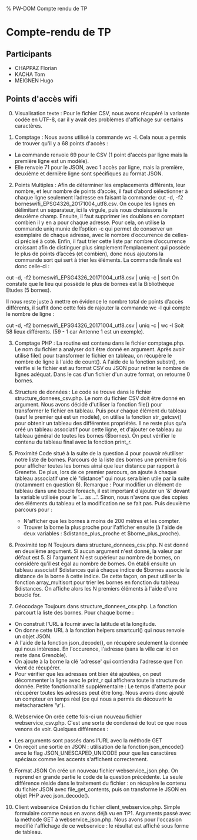 % PW-DOM  Compte rendu de TP

# Compte-rendu de TP

## Participants 

* CHAPPAZ Florian
* KACHA Tom
* MEIGNEN Hugo

## Points d'accès wifi

0. Visualisation texte :
Pour le fichier CSV, nous avons récupéré la variante codée en UTF-8, car il y avait des problèmes d'affichage sur certains caractères.

1. Comptage :
Nous avons utilisé la commande wc -l.
Cela nous a permis de trouver qu'il y a 68 points d'accès :
- La commande renvoie 69 pour le CSV (1 point d'accès par ligne mais la première ligne est un modèle).
- Elle renvoie 71 pour le JSON, avec 1 accès par ligne, mais la première, deuxième et dernière ligne sont spécifiques au format JSON.

2. Points Multiples :
Afin de déterminer les emplacements différents, leur nombre, et leur nombre de points d’accès, il faut d’abord sélectionner à chaque ligne seulement l’adresse en faisant la commande: 
cut -d, -f2 borneswifi_EPSG4326_20171004_utf8.csv.
On coupe les lignes en délimitant un séparateur, ici la virgule, puis nous choisissons le deuxième champ. Ensuite, il faut supprimer les doublons en comptant combien il y en a pour chaque adresse. Pour cela, on utilise la commande uniq munie de l’option -c qui permet de conserver un exemplaire de chaque adresse, avec le nombre d’occurrence de celles-ci précisé à coté. Enfin, il faut trier cette liste par nombre d’occurrence croissant afin de distinguer plus simplement l’emplacement qui possède le plus de points d’accès (et combien), donc nous ajoutons la commande sort qui sert à trier  les éléments. La commande finale est donc celle-ci :

cut -d, -f2 borneswifi_EPSG4326_20171004_utf8.csv | uniq -c | sort
On constate que le lieu qui possède le plus de bornes est la Bibliothèque Etudes (5 bornes).

Il nous reste juste à mettre en évidence le nombre total de points d’accès différents, il suffit donc cette fois de rajouter la commande wc -l qui compte le nombre de ligne :

cut -d, -f2 borneswifi_EPSG4326_20171004_utf8.csv | uniq -c | wc -l
Soit 58 lieux différents. (59 - 1 car Antenne 1 est un exemple).

3. Comptage PHP :
La routine est contenu dans le fichier comptage.php.
Le nom du fichier a analyser doit être donné en argument.
Après avoir utilisé file() pour transformer le fichier en tableau, on récupère le nombre de ligne à l'aide de count().
A l'aide de la fonction substr(), on vérifie si le fichier est au format CSV ou JSON pour retirer le nombre de lignes adéquat.
Dans le cas d'un fichier d'un autre format, on retourne 0 bornes.

4. Structure de données :
Le code se trouve dans le fichier structure_donnees_csv.php.
Le nom du fichier CSV doit être donné en argument.
Nous avons décidé d'utiliser la fonction file() pour transformer le fichier en tableau.
Puis pour chaque élément du tableau (sauf le premier qui est un modèle), on utilise la fonction str_getcsv() pour obtenir un tableau des différentes propriétés.
Il ne reste plus qu'a créé un tableau associatif pour cette ligne, et d'ajouter ce tableau au tableau général de toutes les bornes ($bornes). On peut vérifier le contenu du tableau final avec la fonction print_r.

5. Proximité
Code situé à la suite de la question 4 pour pouvoir réutiliser notre liste de bornes.
Parcours de la liste des bornes une première fois pour afficher toutes les bornes ainsi que leur distance par rapport à Grenette.
De plus, lors de ce premier parcours, on ajoute à chaque tableau associatif une clé "distance" qui nous sera bien utile par la suite (notamment en question 6). 
Remarque : Pour modifier un élément de tableau dans une boucle foreach, il est important d'ajouter un '&' devant la variable utilisée pour le '... as ...'. Sinon, nous n'avons que des copies des éléments du tableau et la modification ne se fait pas.
Puis deuxième parcours pour :
    - N'afficher que les bornes à moins de 200 mètres et les compter.
    - Trouver la borne la plus proche pour l'afficher ensuite (à l'aide de deux variables : $distance_plus_proche et $borne_plus_proche).

6. Proximité top N
Toujours dans structure_donnees_csv.php.
N est donné en deuxième argument. Si aucun argument n'est donné, la valeur par défaut est 5.
Si l'argument N est supérieur au nombre de bornes, on considère qu'il est égal au nombre de bornes.
On établi ensuite un tableau associatif $distances qui à chaque indice de $bornes associe la distance de la borne à cette indice.
De cette façon, on peut utiliser la fonction array_multisort pour trier les bornes en fonction du tableau $distances.
On affiche alors les N premiers éléments à l'aide d'une boucle for.

7. Géocodage
Toujours dans structure_donnees_csv.php.
La fonction parcourt la liste des bornes. Pour chaque borne : 
- On construit l'URL à fournir avec la latitude et la longitude.
- On donne cette URL à la fonction helpers smartcurl() qui nous renvoie un objet JSON.
- A l'aide de la fonction json_decode(), on récupère seulement la donnée qui nous intéresse. En l'occurence, l'adresse (sans la ville car ici on reste dans Grenoble).
- On ajoute à la borne la clé 'adresse' qui contiendra l'adresse que l'on vient de récupérer.
- Pour vérifier que les adresses ont bien été ajoutées, on peut décommenter la ligne avec le print_r qui affichera toute la structure de donnée.
Petite fonctionnalité supplémentaire : Le temps d'attente pour récupérer toutes les adresses peut être long. Nous avons donc ajouté un compteur en temps réel (ce qui nous a permis de découvrir le métacharactère '\r').

8. Webservice
On crée cette fois-ci un nouveau fichier webservice_csv.php.
C'est une sorte de condensé de tout ce que nous venons de voir.
Quelques différences :
- Les arguments sont passés dans l'URL avec la méthode GET
- On reçoit une sortie en JSON : utilisation de la fonction json_encode() avce le flag JSON_UNESCAPED_UNICODE pour que les caractères spéciaux comme les accents s'affichent correctement.

9. Format JSON
On crée un nouveau fichier webservice_json.php.
On reprend en grande partie le code de la question précédente. 
La seule différence réside dans le traitement du fichier : on récupère le contenu du fichier JSON avec file_get_contents, puis on transforme le JSON en objet PHP avec json_decode().

10. Client webservice
Création du fichier client_webservice.php.
Simple formulaire comme nous en avons déjà vu en TP1.
Arguments passé avec la méthode GET à webservice_json.php. Nous avons pour l'occasion modifié l'affichage de ce webservice : le résultat est affiché sous forme de tableau.